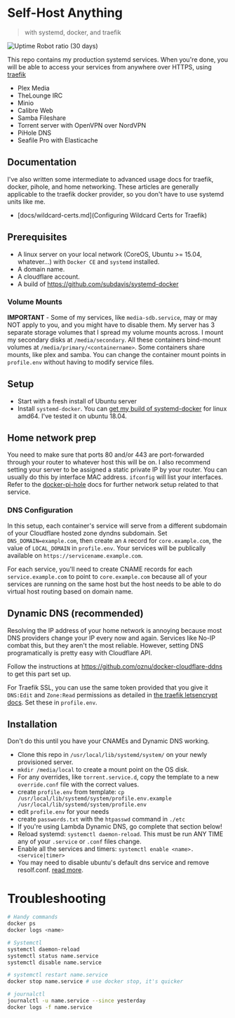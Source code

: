 # Self-Host Anything 

> with systemd, docker, and traefik

![Uptime Robot ratio (30 days)](https://img.shields.io/uptimerobot/ratio/m784171033-0a5b0fa97302da182e304db8)

This repo contains my production systemd services.  When you're done, you will be able to access your services from anywhere over HTTPS, using [traefik](https://traefik.io)

* Plex Media
* TheLounge IRC
* Minio
* Calibre Web
* Samba Fileshare
* Torrent server with OpenVPN over NordVPN
* PiHole DNS
* Seafile Pro with Elasticache

## Documentation

I've also written some intermediate to advanced usage docs for traefik, docker, pihole, and home networking.  These articles are generally applicable to the traefik docker provider, so you don't have to use systemd units like me.

* [docs/wildcard-certs.md](Configuring Wildcard Certs for Traefik)

## Prerequisites

* A linux server on your local network (CoreOS, Ubuntu >= 15.04, whatever...) with `Docker CE` and `systemd` installed.
* A domain name.
* A cloudflare account.
* A build of https://github.com/subdavis/systemd-docker

### Volume Mounts

**IMPORTANT** - Some of my services, like `media-sdb.service`, may or may NOT apply to you, and you might have to disable them.  My server has 3 separate storage volumes that I spread my volume mounts across.  I mount my secondary disks at `/media/secondary`.  All these containers bind-mount volumes at `/media/primary/<containername>`.  Some containers share mounts, like plex and samba.  You can change the container mount points in `profile.env` without having to modify service files.

## Setup

* Start with a fresh install of Ubuntu server
* Install `systemd-docker`. You can [get my build of systemd-docker](https://github.com/subdavis/systemd-docker/releases/tag/1.0.0) for linux amd64.  I've tested it on ubuntu 18.04.

## Home network prep

You need to make sure that ports 80 and/or 443 are port-forwarded through your router to whatever host this will be on.  I also recommend setting your server to be assigned a static private IP by your router.  You can usually do this by interface MAC address.  `ifconfig` will list your interfaces.  Refer to the [docker-pi-hole](https://github.com/pi-hole/docker-pi-hole) docs for further network setup related to that service.

### DNS Configuration

In this setup, each container's service will serve from a different subdomain of your Cloudflare hosted zone dyndns subdomain. Set `DNS_DOMAIN=example.com`, then create an `A` record for `core.example.com`, the value of `LOCAL_DOMAIN` in `profile.env`. Your services will be publically available on `https://servicename.example.com`.

For each service, you'll need to create CNAME records for each `service.example.com` to point to `core.example.com` because all of your services are running on the same host but the host needs to be able to do virtual host routing based on domain name.

## Dynamic DNS (recommended)

Resolving the IP address of your home network is annoying because most DNS providers change your IP every now and again.  Services like No-IP combat this, but they aren't the most reliable.  However, setting DNS programatically is pretty easy with Cloudflare API.

Follow the instructions at https://github.com/oznu/docker-cloudflare-ddns to get this part set up.

For Traefik SSL, you can use the same token provided that you give it `DNS:Edit` and `Zone:Read` permissions as detailed in [the traefik letsencrypt docs](https://go-acme.github.io/lego/dns/cloudflare/).  Set these in `profile.env`.

## Installation

Don't do this until you have your CNAMEs and Dynamic DNS working.

* Clone this repo in `/usr/local/lib/systemd/system/` on your newly provisioned server.
* `mkdir /media/local` to create a mount point on the OS disk.
* For any overrides, like `torrent.service.d`, copy the template to a new `override.conf` file with the correct values.
* create `profile.env` from template: `cp /usr/local/lib/systemd/system/profile.env.example /usr/local/lib/systemd/system/profile.env`
* edit `profile.env` for your needs
* create `passwords.txt` with the `htpasswd` command in `./etc`
* If you're using Lambda Dynamic DNS, go complete that section below!
* Reload systemd: `systemctl daemon-reload`. This must be run ANY TIME any of your `.service` or `.conf` files change.
* Enable all the services and timers: `systemctl enable <name>.<service|timer>`
* You may need to disable ubuntu's default dns service and remove resolf.conf.  [read more](https://www.smarthomebeginner.com/run-pihole-in-docker-on-ubuntu-with-reverse-proxy/).

# Troubleshooting

```bash
# Handy commands
docker ps
docker logs <name>

# Systemctl
systemctl daemon-reload
systemctl status name.service
systemctl disable name.service

# systemctl restart name.service
docker stop name.service # use docker stop, it's quicker

# journalctl
journalctl -u name.service --since yesterday
docker logs -f name.service
```

